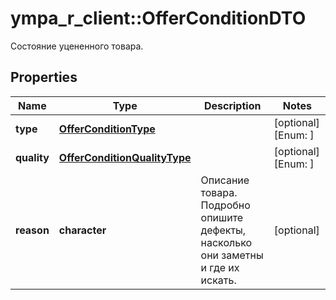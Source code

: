 # ympa_r_client::OfferConditionDTO

Состояние уцененного товара. 

## Properties
Name | Type | Description | Notes
------------ | ------------- | ------------- | -------------
**type** | [**OfferConditionType**](OfferConditionType.md) |  | [optional] [Enum: ] 
**quality** | [**OfferConditionQualityType**](OfferConditionQualityType.md) |  | [optional] [Enum: ] 
**reason** | **character** | Описание товара. Подробно опишите дефекты, насколько они заметны и где их искать.  | [optional] 


